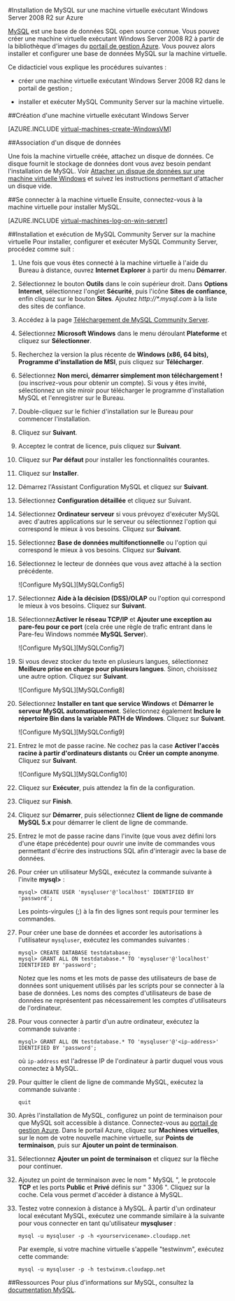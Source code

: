 ﻿<properties 
	pageTitle="Création d'une machine virtuelle exécutant MySQL dans Azure" 
	description="Création d'une machine virtuelle Azure exécutant Windows Server 2008 R2 ; installation et configuration d'une base de données MySQL sur cette machine virtuelle" 
	services="virtual-machines" 
	documentationCenter="" 
	authors="KBDAzure" 
	manager="timlt" 
	editor="tysonn"/>

<tags 
	ms.service="virtual-machines" 
	ms.workload="infrastructure-services" 
	ms.tgt_pltfrm="vm-windows" 
	ms.devlang="na" 
	ms.topic="article" 
	ms.date="10/23/2014" 
	ms.author="kathydav"/>


#Installation de MySQL sur une machine virtuelle exécutant Windows Server 2008 R2 sur Azure

[MySQL](http://www.mysql.com) est une base de données SQL open source connue. Vous pouvez créer une machine virtuelle exécutant Windows Server 2008 R2 à partir de la bibliothèque d'images du [portail de gestion Azure][AzurePreviewPortal]. Vous pouvez alors installer et configurer une base de données MySQL sur la machine virtuelle.

Ce didacticiel vous explique les procédures suivantes :

- créer une machine virtuelle exécutant Windows Server 2008 R2 dans le portail de gestion ;

- installer et exécuter MySQL Community Server sur la machine virtuelle.

##Création d'une machine virtuelle exécutant Windows Server

[AZURE.INCLUDE [virtual-machines-create-WindowsVM](../includes/virtual-machines-create-WindowsVM.md)]

##Association d'un disque de données

Une fois la machine virtuelle créée, attachez un disque de données. Ce disque fournit le stockage de données dont vous avez besoin pendant l'installation de MySQL. Voir [Attacher un disque de données sur une machine virtuelle Windows](http://azure.microsoft.com/documentation/articles/storage-windows-attach-disk/) et suivez les instructions permettant d'attacher un disque vide.

##Se connecter à la machine virtuelle
Ensuite, connectez-vous à la machine virtuelle pour installer MySQL.

[AZURE.INCLUDE [virtual-machines-log-on-win-server](../includes/virtual-machines-log-on-win-server.md)]

##Installation et exécution de MySQL Community Server sur la machine virtuelle
Pour installer, configurer et exécuter MySQL Community Server, procédez comme suit :

1. Une fois que vous êtes connecté à la machine virtuelle à l'aide du Bureau à distance, ouvrez **Internet Explorer** à partir du menu **Démarrer**. 

2. Sélectionnez le bouton **Outils** dans le coin supérieur droit. Dans **Options Internet**, sélectionnez l'onglet **Sécurité**, puis l'icône **Sites de confiance**, enfin cliquez sur le bouton **Sites**. Ajoutez  *http://\*.mysql.com* à la liste des sites de confiance.

3. Accédez à la page [Téléchargement de MySQL Community Server][MySQLDownloads].

4. Sélectionnez **Microsoft Windows** dans le menu déroulant **Plateforme** et cliquez sur **Sélectionner**.

5. Recherchez la version la plus récente de **Windows (x86, 64 bits), Programme d'installation de MSI**, puis cliquez sur **Télécharger**. 

6. Sélectionnez **Non merci, démarrer simplement mon téléchargement !** (ou inscrivez-vous pour obtenir un compte).  Si vous y êtes invité, sélectionnez un site miroir pour télécharger le programme d'installation MySQL et l'enregistrer sur le Bureau.

7. Double-cliquez sur le fichier d'installation sur le Bureau pour commencer l'installation.

8. Cliquez sur **Suivant**.

9. Acceptez le contrat de licence, puis cliquez sur **Suivant**.

10. Cliquez sur **Par défaut** pour installer les fonctionnalités courantes.

11. Cliquez sur **Installer**.

12. Démarrez l'Assistant Configuration MySQL et cliquez sur **Suivant**.

13. Sélectionnez **Configuration détaillée** et cliquez sur Suivant.

14. Sélectionnez **Ordinateur serveur** si vous prévoyez d'exécuter MySQL avec d'autres applications sur le serveur ou sélectionnez l'option qui correspond le mieux à vos besoins.  Cliquez sur **Suivant**.

15. Sélectionnez **Base de données multifonctionnelle** ou l'option qui correspond le mieux à vos besoins.  Cliquez sur **Suivant**.

16. Sélectionnez le lecteur de données que vous avez attaché à la section précédente.

	![Configure MySQL][MySQLConfig5]

17. Sélectionnez **Aide à la décision (DSS)/OLAP** ou l'option qui correspond le mieux à vos besoins.  Cliquez sur **Suivant**.

18. Sélectionnez**Activer le réseau TCP/IP** et **Ajouter une exception au pare-feu pour ce port** (cela crée une règle de trafic entrant dans le Pare-feu Windows nommée **MySQL Server**).

	![Configure MySQL][MySQLConfig7]

19. Si vous devez stocker du texte en plusieurs langues, sélectionnez **Meilleure prise en charge pour plusieurs langues**. Sinon, choisissez une autre option.  Cliquez sur **Suivant**.

	![Configure MySQL][MySQLConfig8]

20. Sélectionnez **Installer en tant que service Windows** et **Démarrer le serveur MySQL automatiquement**.  Sélectionnez également **Inclure le répertoire Bin dans la variable PATH de Windows**. Cliquez sur **Suivant**.

	![Configure MySQL][MySQLConfig9]

21. Entrez le mot de passe racine. Ne cochez pas la case **Activer l'accès racine à partir d'ordinateurs distants** ou **Créer un compte anonyme**.  Cliquez sur **Suivant**.

	![Configure MySQL][MySQLConfig10]

22. Cliquez sur **Exécuter**, puis attendez la fin de la configuration.

23. Cliquez sur **Finish**.

24. Cliquez sur **Démarrer**, puis sélectionnez **Client de ligne de commande MySQL 5.x** pour démarrer le client de ligne de commande.

25.  Entrez le mot de passe racine dans l'invite (que vous avez défini lors d'une étape précédente) pour ouvrir une invite de commandes vous permettant d'écrire des instructions SQL afin d'interagir avec la base de données.

26. Pour créer un utilisateur MySQL, exécutez la commande suivante à l'invite **mysql>** :

		mysql> CREATE USER 'mysqluser'@'localhost' IDENTIFIED BY 'password';

	Les points-virgules (;) à la fin des lignes sont requis pour terminer les commandes.

27. Pour créer une base de données et accorder les autorisations à l'utilisateur `mysqluser`, exécutez les commandes suivantes :

		mysql> CREATE DATABASE testdatabase;
		mysql> GRANT ALL ON testdatabase.* TO 'mysqluser'@'localhost' IDENTIFIED BY 'password';

	Notez que les noms et les mots de passe des utilisateurs de base de données sont uniquement utilisés par les scripts pour se connecter à la base de données.  Les noms des comptes d'utilisateurs de base de données ne représentent pas nécessairement les comptes d'utilisateurs de l'ordinateur.

28. Pour vous connecter à partir d'un autre ordinateur, exécutez la commande suivante :

		mysql> GRANT ALL ON testdatabase.* TO 'mysqluser'@'<ip-address>' IDENTIFIED BY 'password';

	où `ip-address` est l'adresse IP de l'ordinateur à partir duquel vous vous connectez à MySQL.
	
29. Pour quitter le client de ligne de commande MySQL, exécutez la commande suivante :

		quit

30. Après l'installation de MySQL, configurez un point de terminaison pour que MySQL soit accessible à distance. Connectez-vous au [portail de gestion Azure][AzurePreviewPortal]. Dans le portail Azure, cliquez sur **Machines virtuelles**, sur le nom de votre nouvelle machine virtuelle, sur **Points de terminaison**, puis sur **Ajouter un point de terminaison**.

31. Sélectionnez **Ajouter un point de terminaison** et cliquez sur la flèche pour continuer.
	

32. Ajoutez un point de terminaison avec le nom " MySQL ", le protocole **TCP** et les ports **Public** et **Privé** définis sur " 3306 ". Cliquez sur la coche. Cela vous permet d'accéder à distance à MySQL.
	

33. Testez votre connexion à distance à MySQL.  À partir d'un ordinateur local exécutant MySQL, exécutez une commande similaire à la suivante pour vous connecter en tant qu'utilisateur **mysqluser** :

		mysql -u mysqluser -p -h <yourservicename>.cloudapp.net

	Par exemple, si votre machine virtuelle s'appelle "testwinvm", exécutez cette commande:

		mysql -u mysqluser -p -h testwinvm.cloudapp.net

##Ressources
Pour plus d'informations sur MySQL, consultez la [documentation MySQL](http://dev.mysql.com/doc/).

[AzurePreviewPortal]: http://manage.windowsazure.com
[MySQLDownloads]: http://www.mysql.com/downloads/mysql/


<!--HONumber=42-->
